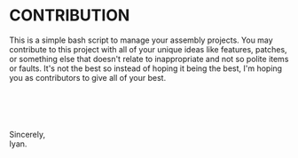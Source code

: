 # CONTRIBUTION
This is a simple bash script to manage your assembly projects. You may contribute to this project with all of your unique ideas
like features, patches, or something else that doesn't relate to inappropriate and not so polite items or faults.
It's not the best so instead of hoping it being the best, I'm hoping you as contributors to give all of your best.
<br><br><br><br><br><br>
Sincerely, <br>
Iyan.
